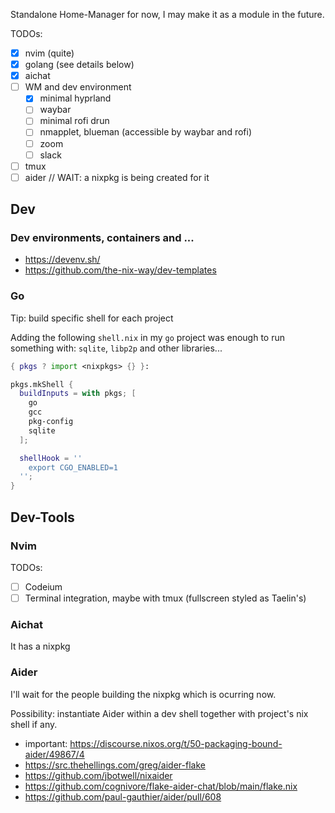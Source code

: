 Standalone Home-Manager for now, I may make it as a module in the future.

TODOs:

- [x] nvim (quite)
- [x] golang (see details below)
- [x] aichat
- [ ] WM and dev environment
  - [x] minimal hyprland
  - [ ] waybar
  - [ ] minimal rofi drun
  - [ ] nmapplet, blueman (accessible by waybar and rofi)
  - [ ] zoom
  - [ ] slack
- [ ] tmux
- [ ] aider // WAIT: a nixpkg is being created for it

## Dev

### Dev environments, containers and ...

- https://devenv.sh/
- https://github.com/the-nix-way/dev-templates

### Go

Tip: build specific shell for each project

Adding the following `shell.nix` in my `go` project was enough to run something with: `sqlite`, `libp2p` and other libraries...

```nix
{ pkgs ? import <nixpkgs> {} }:

pkgs.mkShell {
  buildInputs = with pkgs; [
    go
    gcc
    pkg-config
    sqlite
  ];

  shellHook = ''
    export CGO_ENABLED=1
  '';
}
```

## Dev-Tools

### Nvim

TODOs:

- [ ] Codeium
- [ ] Terminal integration, maybe with tmux (fullscreen styled as Taelin's)

### Aichat

It has a nixpkg

### Aider

I'll wait for the people building the nixpkg which is ocurring now.

Possibility: instantiate Aider within a dev shell together with project's nix shell if any.

- important: https://discourse.nixos.org/t/50-packaging-bound-aider/49867/4
- https://src.thehellings.com/greg/aider-flake
- https://github.com/jbotwell/nixaider
- https://github.com/cognivore/flake-aider-chat/blob/main/flake.nix
- https://github.com/paul-gauthier/aider/pull/608
